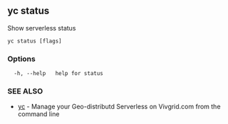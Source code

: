## yc status

Show serverless status

```
yc status [flags]
```

### Options

```
  -h, --help   help for status
```

### SEE ALSO

* [yc](yc.md)	 - Manage your Geo-distributd Serverless on Vivgrid.com from the command line

